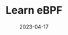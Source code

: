 ---
title: "Learn eBPF"
date: 2023-04-17
draft: false
# description
description: "Gain knowledge about the fundamentals of eBPF programming and understand its various use cases."
type : "our-policies"
weight: 2
---